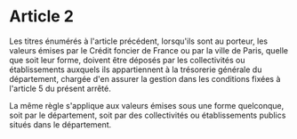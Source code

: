 # Article 2

Les titres énumérés à l'article précédent, lorsqu'ils sont au porteur, les valeurs émises par le Crédit foncier de France ou par la ville de Paris, quelle que soit leur forme, doivent être déposés par les collectivités ou établissements auxquels ils appartiennent à la trésorerie générale du département, chargée d'en assurer la gestion dans les conditions fixées à l'article 5 du présent arrêté.

La même règle s'applique aux valeurs émises sous une forme quelconque, soit par le département, soit par des collectivités ou établissements publics situés dans le département.
